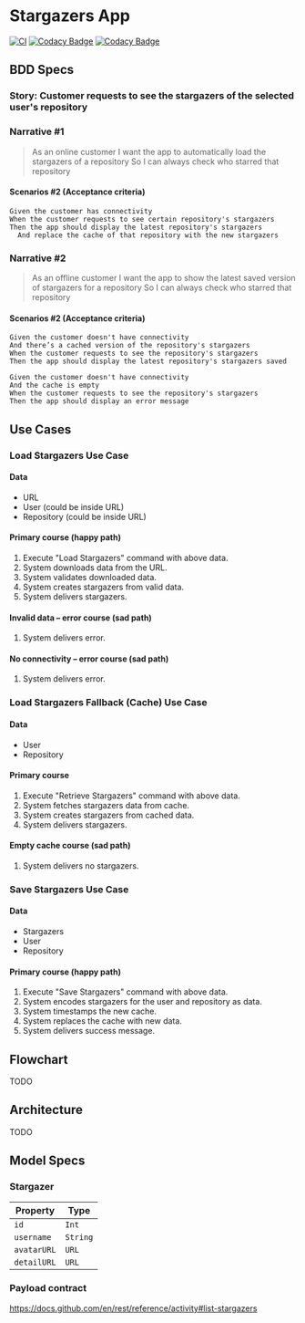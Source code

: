 # Stargazers App

[![CI](https://github.com/RRReDz/Stargazers/actions/workflows/CI.yml/badge.svg)](https://github.com/RRReDz/Stargazers/actions/workflows/CI.yml)
[![Codacy Badge](https://app.codacy.com/project/badge/Grade/bfd9a9f8e5d84d728266f2fe4ac42ea6)](https://www.codacy.com/gh/RRReDz/Stargazers/dashboard?utm_source=github.com&amp;utm_medium=referral&amp;utm_content=RRReDz/Stargazers&amp;utm_campaign=Badge_Grade)
[![Codacy Badge](https://app.codacy.com/project/badge/Coverage/bfd9a9f8e5d84d728266f2fe4ac42ea6)](https://www.codacy.com/gh/RRReDz/Stargazers/dashboard?utm_source=github.com&utm_medium=referral&utm_content=RRReDz/Stargazers&utm_campaign=Badge_Coverage)

## BDD Specs

### Story: Customer requests to see the stargazers of the selected user's repository

### Narrative #1

> As an online customer
> I want the app to automatically load the stargazers of a repository
> So I can always check who starred that repository

#### Scenarios #2 (Acceptance criteria)

```English
Given the customer has connectivity
When the customer requests to see certain repository's stargazers
Then the app should display the latest repository's stargazers
  And replace the cache of that repository with the new stargazers
```

### Narrative #2

> As an offline customer
> I want the app to show the latest saved version of stargazers for a repository
> So I can always check who starred that repository

#### Scenarios #2 (Acceptance criteria)

```English
Given the customer doesn't have connectivity
And there’s a cached version of the repository's stargazers
When the customer requests to see the repository's stargazers
Then the app should display the latest repository's stargazers saved

Given the customer doesn't have connectivity
And the cache is empty
When the customer requests to see the repository's stargazers
Then the app should display an error message
```

## Use Cases

### Load Stargazers Use Case

#### Data
  - URL
  - User (could be inside URL)
  - Repository (could be inside URL)

#### Primary course (happy path)
  1. Execute "Load Stargazers" command with above data.
  2. System downloads data from the URL.
  3. System validates downloaded data.
  4. System creates stargazers from valid data.
  5. System delivers stargazers.

#### Invalid data – error course (sad path)
  1. System delivers error.

#### No connectivity – error course (sad path)
  1. System delivers error.

### Load Stargazers Fallback (Cache) Use Case

#### Data
  - User
  - Repository

#### Primary course
  1. Execute "Retrieve Stargazers" command with above data.
  2. System fetches stargazers data from cache.
  3. System creates stargazers from cached data.
  4. System delivers stargazers.

#### Empty cache course (sad path)
  1. System delivers no stargazers.

### Save Stargazers Use Case

#### Data
  - Stargazers
  - User
  - Repository

#### Primary course (happy path)
  1. Execute "Save Stargazers" command with above data.
  2. System encodes stargazers for the user and repository as data.
  3. System timestamps the new cache.
  4. System replaces the cache with new data.
  5. System delivers success message.

## Flowchart

TODO

## Architecture

TODO

## Model Specs

### Stargazer

| Property      | Type                |
|---------------|---------------------|
| `id`          | `Int`               |
| `username`    | `String`            |
| `avatarURL`   | `URL`               |
| `detailURL`   | `URL`               |

### Payload contract

https://docs.github.com/en/rest/reference/activity#list-stargazers

